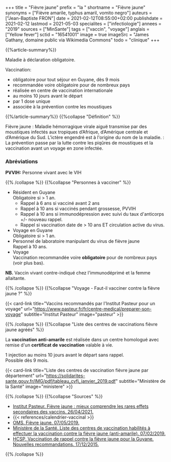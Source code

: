 +++
title = "Fièvre jaune"
prefix = "la "
shortname = "Fièvre jaune"
synonyms = ["Fièvre amarile, typhus amaril, vomito negro"]
auteurs = ["Jean-Baptiste FRON"]
date = 2021-02-12T08:55:00+02:00
publishdate = 2021-02-12
lastmod = 2021-05-03
specialites = ["infectiologie"]
annees = "2019"
sources = ["MinSante"]
tags = ["vaccin", "voyage"]
anglais = ["Yellow fever"]
sctid = "16541001"
image = true
imageSrc = "James Gathany, domaine public via Wikimedia Commons"
todo = "clinique"
+++

{{%article-summary%}}

Maladie à déclaration obligatoire.

Vaccination:

- obligatoire pour tout séjour en Guyane, dès 9 mois
- recommandée voire obligatoire pour de nombreux pays
- réalisée en centre de vaccination internationale
- au moins 10 jours avant le départ
- par 1 dose unique
- associée à la prévention contre les moustiques

{{%/article-summary%}}
{{%collapse "Définition" %}}

Fièvre jaune
: Maladie hémorragique virale aiguë transmise par des moustiques infectés aux tropiques d’Afrique, d’Amérique centrale et d’Amérique du Sud. L'ictère engendré est à l'origine du nom de la maladie.
: La prévention passe par la lutte contre les piqûres de moustiques et la vaccination avant un voyage en zone infectée.

### Abréviations

**PVVIH:** Personne vivant avec le VIH

{{% /collapse %}}
{{%collapse "Personnes à vacciner" %}}

- Résident en Guyane  
Obligatoire si > 1 an.
  - Rappel à 6 ans si vacciné avant 2 ans
  - Rappel à 10 ans si vaccinés pendant grossesse, PVVIH
  - Rappel à 10 ans si immunodépression avec suivi du taux d'anticorps +/- nouveau rappel.
  - Rappel si vaccination date de > 10 ans ET circulation active du virus.
- Voyage en Guyane  
Obligatoire si > 1 an.
- Personnel de laboratoire manipulant du virus de fièvre jaune  
Rappel à 10 ans.
- Voyage  
Vaccination recommandée voire **obligatoire** pour de nombreux pays (voir plus bas).

**NB.** Vaccin vivant contre-indiqué chez l'immunodéprimé et la femme allaitante.

{{% /collapse %}}
{{%collapse "Voyage - Faut-il vacciner contre la fièvre jaune ?" %}}

{{< card-link title="Vaccins recommandés par l'Institut Pasteur pour un voyage" url="https://www.pasteur.fr/fr/centre-medical/preparer-son-voyage" subtitle="Institut Pasteur" image="pasteur" >}}

{{% /collapse %}}
{{%collapse "Liste des centres de vaccinations fièvre jaune agréés" %}}

La **vaccination anti-amarile** est réalisée dans un centre homologué avec remise d'un **certificat de vaccination** valable à vie.

1 injection au moins 10 jours avant le départ sans rappel.  
Possible dès 9 mois.

{{< card-link title="Liste des centres de vaccination fièvre jaune par département" url="https://solidarites-sante.gouv.fr/IMG/pdf/tableau_cvfj_janvier_2019.pdf" subtitle="Ministère de la Santé" image="ministere" >}}

{{% /collapse %}}
{{%collapse "Sources" %}}

- [Institut Pasteur. Fièvre jaune : mieux comprendre les rares effets secondaires des vaccins. 26/04/2021.](https://www.pasteur.fr/fr/journal-recherche/actualites/fievre-jaune-mieux-comprendre-rares-effets-secondaires-vaccins)
- {{< references/calendrier-vaccinal >}}
- [OMS. Fièvre jaune. 07/05/2019.](https://www.who.int/fr/news-room/fact-sheets/detail/yellow-fever)
- [Ministère de la Santé. Liste des centres de vaccination habilités à effectuer la vaccination contre la fièvre jaune (anti-amarile). 07/02/2019.](https://solidarites-sante.gouv.fr/prevention-en-sante/preserver-sa-sante/vaccination-fievre-jaune)
- [HCSP. Vaccination de rappel contre la fièvre jaune pour la Guyane. Nouvelles recommandations. 17/12/2015.](https://www.hcsp.fr/Explore.cgi/avisrapportsdomaine?clefr=531)

{{% /collapse %}}
